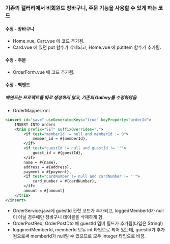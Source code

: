 ### 기존의 갤러리에서 비회원도 장바구니, 주문 기능을 사용할 수 있게 하는 코드
#### 수정 - 장바구니
- Home.vue, Cart.vue 에 코드 추가됨.
- Card.vue 에 있던 put 함수가 삭제되고, Home.vue 에 putItem 함수가 추가됨.

#### 수정 - 주문
- OrderForm.vue 에 코드 추가됨.

#### 수정 - 백엔드
##### 백엔드는 프로젝트를 따로 생성하지 않고, 기존의 Gallery를 수정하였음.
- OrderMapper.xml
```xml
<insert id="save" useGeneratedKeys="true" keyProperty="orderId">
    INSERT INTO orders
    <trim prefix="SET" suffixOverrides=",">
        <if test="memberId != null and memberId != 0">
            member_id = #{memberId},
        </if>
        <if test="guestId != null and guestId != ''">
            guest_id = #{guestId},
        </if>
        name = #{name},
        address = #{address},
        payment = #{payment},
        <if test="cardNumber != null and cardNumber != ''">
            card_number = #{cardNumber},
        </if>
        amount = #{amount}
    </trim>
</insert>
```
- OrderService.java에 guestId 관련 코드가 추가되고,
  loggedMemberId가 null 이 아닐 경우에만 장바구니 테이블을 삭제하게 함.
- OrderPostReq, OrderPostDto 에 guestId 멤버 필드가 추가됨(타입은 String!)
- logginedMemberId, memberId 모두 int 타입으로 되어 있는데,
  guestId가 추가됨으로써 memberId가 null일 수 있으므로 모두 Integer 타입으로 바꿈.
